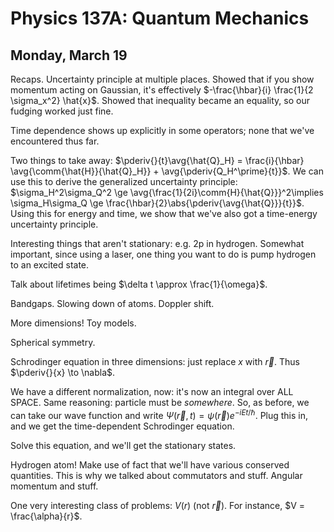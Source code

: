 Physics 137A: Quantum Mechanics
===============================
Monday, March 19
----------------

Recaps. Uncertainty principle at multiple places. Showed that if you show
momentum acting on Gaussian, it's effectively $-\frac{\hbar}{i} \frac{1}{2
\sigma_x^2} \hat{x}$. Showed that inequality became an equality, so our
fudging worked just fine.

Time dependence shows up explicitly in some operators; none that we've
encountered thus far.

Two things to take away: $\pderiv{}{t}\avg{\hat{Q}_H} = \frac{i}{\hbar}
\avg{\comm{\hat{H}}{\hat{Q}_H}} + \avg{\pderiv{Q_H^\prime}{t}}$. We can use
this to derive the generalized uncertainty principle: $\sigma_H^2\sigma_Q^2
\ge \avg{\frac{1}{2i}\comm{H}{\hat{Q}}}^2\implies \sigma_H\sigma_Q \ge
\frac{\hbar}{2}\abs{\pderiv{\avg{\hat{Q}}}{t}}$. Using this for energy and
time, we show that we've also got a time-energy uncertainty principle.

Interesting things that aren't stationary: e.g. 2p in hydrogen. Somewhat
important, since using a laser, one thing you want to do is pump hydrogen
to an excited state.

Talk about lifetimes being $\delta t \approx \frac{1}{\omega}$.

Bandgaps. Slowing down of atoms. Doppler shift.

More dimensions! Toy models.

Spherical symmetry.

Schrodinger equation in three dimensions: just replace $x$ with
$\vec{r}$. Thus $\pderiv{}{x} \to \nabla$.

We have a different normalization, now: it's now an integral over ALL
SPACE. Same reasoning: particle must be *somewhere*. So, as before, we can
take our wave function and write $\Psi(\vec{r},t) = \psi(\vec{r})
e^{-iEt/\hbar}$. Plug this in, and we get the time-dependent Schrodinger
equation.

Solve this equation, and we'll get the stationary states.

Hydrogen atom! Make use of fact that we'll have various conserved
quantities. This is why we talked about commutators and stuff. Angular
momentum and stuff.

One very interesting class of problems: $V(r)$ (not $\vec{r}$). For
instance, $V = \frac{\alpha}{r}$.
